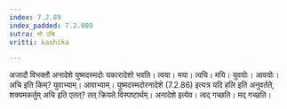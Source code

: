 ```yaml
---
index: 7.2.89
index_padded: 7.2.089
sutra: यो ऽचि
vritti: kashika

---
```

अजादौ विभक्तौ अनादेशे युष्मदस्मदोः यकारादेशो भवति। त्वया। मया। त्वयि। मयि। युवयोः। आवयोः। अचि इति किम्? युवाभ्याम्। आवाभ्याम्। युष्मदस्मदोरनादेशे (7.2.86) इत्यत्र यदि हलि इति अनुवर्तते, शक्यमकर्तुम् अचि इति एतत्? तत् क्रियते विस्पष्टार्थम्। अनादेशे इत्येव। त्वद् गच्छति। मद् गच्छति।